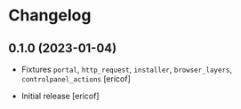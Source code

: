 # Changelog

## 0.1.0 (2023-01-04)

- Fixtures `portal`, `http_request`, `installer`, `browser_layers`, `controlpanel_actions`
  [ericof]

- Initial release
  [ericof]
